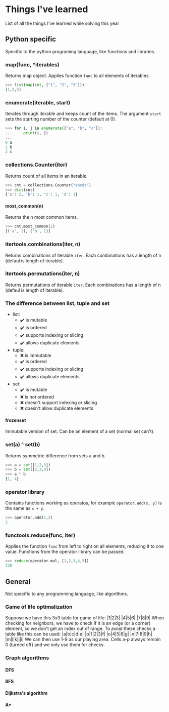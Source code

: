 # Things I've learned
List of all the things I've learned while solving this year
## Python specific
Specific to the python programing language, like functions and libraries.
### map(func, *iterables)
Returns map object. Applies function `func` to all elements of iterables.
```python
>>> list(map(int, ["1", "2", "3"]))
[1,2,3]
```

### enumerate(iterable, start)
Iterates through iterable and keeps count of the items. The argument `start` sets the starting number of the counter (default at 0).
```python
>>> for i, j in enumerate(["a", "b", "c"]):
...     print(i, j)
... 
0 a
1 b
2 c
```

### collections.Counter(iter)
Returns count of all items in an iterable.
```python
>>> cnt = collections.Counter("abcda")
>>> dict(cnt)
{'a': 2, 'b': 1, 'c': 1, 'd': 1}
```
#### most_common(n)
Returns the n most common items.
```python
>>> cnt.most_common(2)
[('a', 2), ('b', 1)]
```

### itertools.combinations(iter, n)
Returns combinations of iterable `iter`. Each combinations has a length of n (defaul is length of iterable).

### itertools.permutations(iter, n)
Returns permutations of iterable `iter`. Each combinations has a length of n (defaul is length of iterable).

### The difference between list, tuple and set
 - list:
   - ✔️ is mutable 
   - ✔️ is ordered
   - ✔️ supports indexing or slicing
   - ✔️ allows duplicate elements
 - tuple:
   - ❌ is immutable
   - ✔️ is ordered
   - ✔️ supports indexing or slicing
   - ✔️ allows duplicate elements
 - set:
   - ✔️ is mutable
   - ❌ is not ordered
   - ❌ doesn't support indexing or slicing
   - ❌ doesn't allow duplicate elements
#### frozenset
Immutable version of set. Can be an element of a set (normal set can't).

### set(a) ^ set(b)
Returns symmetric difference from sets a and b.
```python
>>> a = set([1,2,3])
>>> b = set([2,3,4])
>>> a ^ b
{1, 4}
```

### operator library 
Contains functions working as operatos, for example `operator.add(x, y)` is the same as `x + y`.
```python
>>> operator.add(1,2)
3
```

### functools.reduce(func, iter)
Applies the function `func` from left to right on all elements, reducing it to one value. Functions from the operator library can be passed. 
```python
>>> reduce(operator.mul, [1,2,3,4,5])
120
```

## General
Not specific to any programming language, like algorithms.
### Game of life optimalization
Suppose we have this 3x3 table for game of life:
|1|2|3|
|4|5|6|
|7|8|9|
When checking for neighbors, we have to check if it is an edge (or a corner) element, so we don't get an index out of range.
To avoid these checks a table like this can be used:
|a|b|c|d|e|
|p|1|2|3|f|
|o|4|5|6|g|
|n|7|8|9|h|
|m|l|k|j|i|
We can then use 1-9 as our playing area. Cells a-p always remain 0 (turned off) and we only use them for checks.

### Graph algorithms
#### DFS
#### BFS
#### Dijkstra's algorithm
#### A*